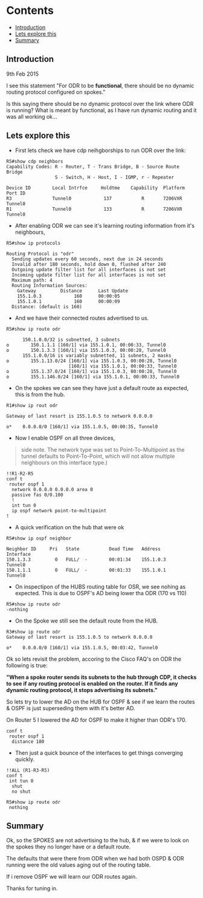 # Contents
  - [Introduction](#introduction-)
  - [Lets explore this](#lets-explore-this-)
  - [Summary](#summary-)

<!-- Google tag (gtag.js) -->
<script async src="https://www.googletagmanager.com/gtag/js?id=G-XKHR6PXZ9V"></script>
<script>
  window.dataLayer = window.dataLayer || [];
  function gtag(){dataLayer.push(arguments);}
  gtag('js', new Date());

  gtag('config', 'G-XKHR6PXZ9V');
</script>


## Introduction <a name="introduction"></a>
9th Feb 2015

I see this statement "For ODR to be **functional**, there should be no dynamic routing protocol configured on spokes."

Is this saying there should be no dynamic protocol over the link where ODR is running? What is meant by functional, as I have run dynamic routing and it was all working ok...


## Lets explore this <a name="lets-explore-this"></a>

* First lets check we have cdp neihgborships to run ODR over the link:

```
R5#show cdp neighbors
Capability Codes: R - Router, T - Trans Bridge, B - Source Route Bridge
                  S - Switch, H - Host, I - IGMP, r - Repeater

Device ID        Local Intrfce     Holdtme    Capability  Platform  Port ID
R3               Tunnel0            137           R       7206VXR   Tunnel0
R1               Tunnel0            133           R       7206VXR   Tunnel0
```

* After enabling ODR we can see it's learning routing information from it's neighbours,

```
R5#show ip protocols

Routing Protocol is "odr"
  Sending updates every 60 seconds, next due in 24 seconds
  Invalid after 180 seconds, hold down 0, flushed after 240
  Outgoing update filter list for all interfaces is not set
  Incoming update filter list for all interfaces is not set
  Maximum path: 4
  Routing Information Sources:
    Gateway         Distance      Last Update
    155.1.0.3            160      00:00:05
    155.1.0.1            160      00:00:09
  Distance: (default is 160)
```

* And we have their connected routes advertised to us.
```
R5#show ip route odr

      150.1.0.0/32 is subnetted, 3 subnets
o        150.1.1.1 [160/1] via 155.1.0.1, 00:00:33, Tunnel0
o        150.1.3.3 [160/1] via 155.1.0.3, 00:00:28, Tunnel0
      155.1.0.0/16 is variably subnetted, 11 subnets, 2 masks
o        155.1.13.0/24 [160/1] via 155.1.0.3, 00:00:28, Tunnel0
                       [160/1] via 155.1.0.1, 00:00:33, Tunnel0
o        155.1.37.0/24 [160/1] via 155.1.0.3, 00:00:28, Tunnel0
o        155.1.146.0/24 [160/1] via 155.1.0.1, 00:00:33, Tunnel0
```

* On the spokes we can see they have just a default route as expected, this is from the hub.

```
R1#show ip rout odr

Gateway of last resort is 155.1.0.5 to network 0.0.0.0

o*    0.0.0.0/0 [160/1] via 155.1.0.5, 00:00:35, Tunnel0
```

* Now I enable OSPF on all three devices,
>side note. The network type was set to Point-To-Multipoint as the tunnel defaults to Point-To-Point, which will not allow multiple neighbours on this interface type.)

```
!!R1-R2-R5
conf t
 router ospf 1
  network 0.0.0.0 0.0.0.0 area 0
  passive fas 0/0.100
  !
  int tun 0
  ip ospf network point-to-multipoint
!
```

* A quick verification on the hub that were ok

```
R5#show ip ospf neighbor

Neighbor ID     Pri   State           Dead Time   Address         Interface
150.1.3.3         0   FULL/  -        00:01:34    155.1.0.3       Tunnel0
150.1.1.1         0   FULL/  -        00:01:33    155.1.0.1       Tunnel0
```

* On inspectipon of the HUBS routing table for OSR, we see nohing as expected. This is due to OSPF's AD being lower tha ODR (170 vs 110)

```
R5#show ip route odr
-nothing
```

* On the Spoke we still see the default route from the HUB.

```
R3#show ip route odr
Gateway of last resort is 155.1.0.5 to network 0.0.0.0

o*    0.0.0.0/0 [160/1] via 155.1.0.5, 00:03:42, Tunnel0
```

Ok so lets revisit the problem, accoring to the Cisco FAQ's on ODR the following is true:

**"When a spoke router sends its subnets to the hub through CDP, it checks to see if any routing protocol is enabled on the router. If it finds any dynamic routing protocol, it stops advertising its subnets."**

So lets try to lower the AD on the HUB for OSPF & see if we learn the routes & OSPF is just superseding them with it's better AD.

On Router 5 I lowered the AD for OSPF to make it higher than ODR's 170.

```
conf t
 router ospf 1
  distance 180
```

* Then just a quick bounce of the interfaces to get things converging quickly.

```
!!ALL (R1-R3-R5)
conf t
 int tun 0
  shut
  no shut

R5#show ip route odr
 nothing
```

## Summary <a name="summary"></a>
Ok, so the SPOKES are not advertising to the hub, & if we were to look on the spokes they no longer have or a default route.

The defaults that were there from ODR when we had both OSPD & ODR running were the old values aging out of the routing table.

If i remove OSPF we will learn our ODR routes again.

Thanks for tuning in.
